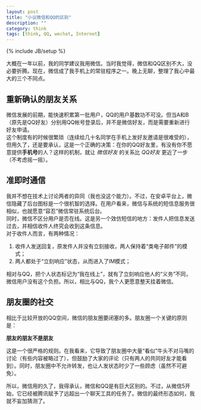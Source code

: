 ```yaml
---
layout: post
title: "小议微信和QQ的区别"
description: ""
category: think
tags: [think, QQ, wechat, Internet]
---
```

{% include JB/setup %}

大概在一年以前，我的同学建议我用微信。当时我觉得，微信和QQ区别不大，没必要折腾。现在，微信成了我手机上的常驻程序之一。晚上无聊，整理了我心中最大的三个不同点。

重新确认的朋友关系
----
微信发展的前期，能快速积累第一批用户，QQ的用户基数功不可没。但当A和B（原先是QQ好友）分别用QQ帐号登录后，并不是微信好友，而是需要重新进行好友申请。  
这个制度有的时候很繁琐（连续给几十名同学在手机上发好友邀请是很难受的），但用久了，还是要承认，这是一个正确的决策：在你的QQ好友里，有没有你不愿意提供**手机号**的人？这样的机制，就让 *微信好友* 的关系比 *QQ好友* 更近了一步（不考虑摇一摇）。

准即时通信
--
我并不想在技术上讨论两者的异同（我也没这个能力）。不过，在安卓平台上，微信隐藏了后台图标是一个很机智的选择。在用户看来，微信与系统的短信息服务很相似，也就愿意“容忍”微信常驻系统后台。  
同时，微信不区分用户是否在线。这是另一个效仿短信的地方：发件人把信息发送过去，并相信收件人终究会收到这条信息。  
对于收件人而言，有两种情况：  
1. 收件人发送回复，原发件人并没有立刻接收，两人保持着“类电子邮件”的模式；  
2. 两人都处于“立刻响应”状态，从而进入了IM模式；  

相对与QQ，把个人状态标记为“我在线上”，就有了立刻响应他人的“义务”不同，微信用户没有这个负担。所以，相比与QQ，我个人更愿意整天挂着微信。

朋友圈的社交
--
相比于比较开放的QQ空间，微信的朋友圈要闭塞的多。朋友圈一个关键的原则是：

**朋友的朋友不是朋友**

这是一个很严格的规则。在我看来，它导致了朋友圈中大量“看似”牛头不对马嘴的讨论（有些内容被略过了），但鼓励了大家的评论（只有两人的共同好友才能看到）。同时，朋友圈中不允许转发，也让人发状态时少了一些顾虑（虽然不可避免）。



所以，微信用的久了，我得承认，微信和QQ是有巨大区别的。不过，从微信5开始，它已经被腾讯赋予了远超出一个聊天工具的任务了。微信的最终形态如何，我就不妄加猜测了。
